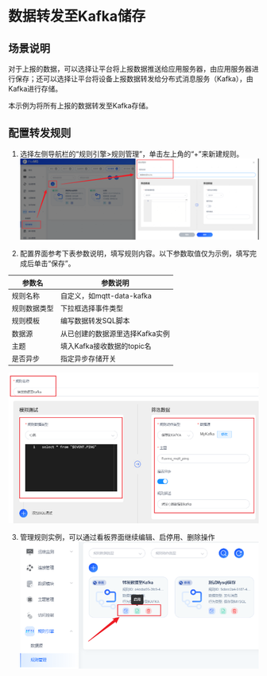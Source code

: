 # 数据转发至Kafka储存

## 场景说明
对于上报的数据，可以选择让平台将上报数据推送给应用服务器，由应用服务器进行保存；还可以选择让平台将设备上报数据转发给分布式消息服务（Kafka），由Kafka进行存储。

本示例为将所有上报的数据转发至Kafka存储。

## 配置转发规则
1. 选择左侧导航栏的“规则引擎>规则管理”，单击左上角的“+”来新建规则。
![0810_1.png](../../../assets/images/gzyq/rule/0810_1.png)

2. 配置界面参考下表参数说明，填写规则内容。以下参数取值仅为示例，填写完成后单击“保存”。

| **参数名** | **参数说明**                 |
|---------|--------------------------|
| 规则名称    | 自定义，如mqtt-data-kafka     |
| 规则数据类型  | 下拉框选择事件类型                |
| 规则模板    | 编写数据转发SQL脚本              |
| 数据源     | 从已创建的数据源里选择Kafka实例       |
| 主题      | 填入Kafka接收数据的topic名       |
| 是否异步    | 指定异步存储开关                 |
![0810_4.png](../../../assets/images/gzyq/rule/0810_4.png)

3. 管理规则实例，可以通过看板界面继续编辑、启停用、删除操作
![0810_5.png](../../../assets/images/gzyq/rule/0810_5.png)